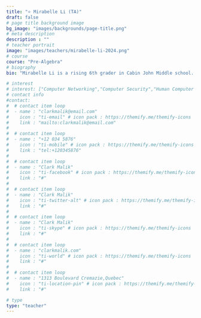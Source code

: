 ```yaml
---
title: "⭐️ Mirabelle Li (TA)"
draft: false
# page title background image
bg_image: "images/backgrounds/page-title.png"
# meta description
description : ""
# teacher portrait
image: "images/teachers/mirabelle-li-2024.png"
# course
course: "Pre-Algebra"
# biography
bio: "Mirabelle Li is a rising 6th grader in Cabin John Middle school. She loves reading all sorts of reading material and all sorts of origami and crafts. She received CERTIFICATE OF ACHIEVEMENT for students in grade 6 or below for outstanding performance on AMC8 in both 2023 and 2024.  In addition, her elementary school math team recently won 3rd place at DMV Math Tournament 2024, hosted by Rosa Lee Carter Elementary School in Virginia."

# interest
# interest: ["Computer Networking","Computer Security","Human Computer Interfacing"]
# contact info
#contact:
#  # contact item loop
#  - name : "clarkmalik@email.com"
#    icon : "ti-email" # icon pack : https://themify.me/themify-icons
#    link : "mailto:clarkmalik@email.com"
#
#  # contact item loop
#  - name : "+12 034 5876"
#    icon : "ti-mobile" # icon pack : https://themify.me/themify-icons
#    link : "tel:+120345876"
#
#  # contact item loop
#  - name : "Clark Malik"
#    icon : "ti-facebook" # icon pack : https://themify.me/themify-icons
#    link : "#"
#
#  # contact item loop
#  - name : "Clark Malik"
#    icon : "ti-twitter-alt" # icon pack : https://themify.me/themify-icons
#    link : "#"
#
#  # contact item loop
#  - name : "Clark Malik"
#    icon : "ti-skype" # icon pack : https://themify.me/themify-icons
#    link : "#"
#
#  # contact item loop
#  - name : "clarkmalik.com"
#    icon : "ti-world" # icon pack : https://themify.me/themify-icons
#    link : "#"
#
#  # contact item loop
#  - name : "1313 Boulevard Cremazie,Quebec"
#    icon : "ti-location-pin" # icon pack : https://themify.me/themify-icons
#    link : "#"

# type
type: "teacher"
---
```




